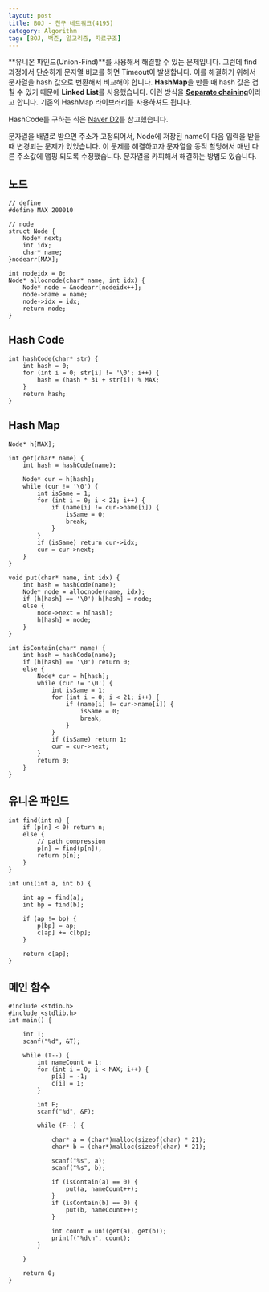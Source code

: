 ```yaml
---
layout: post
title: BOJ - 친구 네트워크(4195)
category: Algorithm
tag: [BOJ, 백준, 알고리즘, 자료구조]
---
```


**유니온 파인드(Union-Find)**를 사용해서 해결할 수 있는 문제입니다. 그런데 find 과정에서 단순하게 문자열 비교를 하면 Timeout이 발생합니다. 이를 해결하기 위해서 문자열을 hash 값으로 변환해서 비교해야 합니다. **HashMap**을 만들 때 hash 값은 겹칠 수 있기 때문에 **Linked List**를 사용했습니다. 이런 방식을 [**Separate chaining**](https://en.wikipedia.org/wiki/Hash_table#Separate_chaining)이라고 합니다. 기존의 HashMap 라이브러리를 사용하셔도 됩니다. 

HashCode를 구하는 식은 [Naver D2](https://d2.naver.com/helloworld/831311)를 참고했습니다. 

<div class="message">
문자열을 배열로 받으면 주소가 고정되어서, Node에 저장된 name이 다음 입력을 받을 때 변경되는 문제가 있었습니다. 이 문제를 해결하고자 문자열을 동적 할당해서 매번 다른 주소값에 맵핑 되도록 수정했습니다. 문자열을 카피해서 해결하는 방법도 있습니다.
</div>



## 노드
```
// define
#define MAX 200010

// node
struct Node {
	Node* next;
	int idx;
	char* name;
}nodearr[MAX];

int nodeidx = 0;
Node* allocnode(char* name, int idx) {
	Node* node = &nodearr[nodeidx++];
	node->name = name;
	node->idx = idx;
	return node;
}
```

## Hash Code 
```
int hashCode(char* str) {
	int hash = 0;
	for (int i = 0; str[i] != '\0'; i++) {
		hash = (hash * 31 + str[i]) % MAX;
	}
	return hash;
}
```

## Hash Map
```
Node* h[MAX];

int get(char* name) {
	int hash = hashCode(name);

	Node* cur = h[hash];
	while (cur != '\0') {
		int isSame = 1;
		for (int i = 0; i < 21; i++) {
			if (name[i] != cur->name[i]) {
				isSame = 0;
				break;
			}
		}
		if (isSame) return cur->idx;
		cur = cur->next;
	}
}

void put(char* name, int idx) {
	int hash = hashCode(name);
	Node* node = allocnode(name, idx);
	if (h[hash] == '\0') h[hash] = node;
	else {
		node->next = h[hash];
		h[hash] = node;
	}
}

int isContain(char* name) {
	int hash = hashCode(name);
	if (h[hash] == '\0') return 0;
	else {
		Node* cur = h[hash];
		while (cur != '\0') {
			int isSame = 1;
			for (int i = 0; i < 21; i++) {
				if (name[i] != cur->name[i]) {
					isSame = 0;
					break;
				}
			}
			if (isSame) return 1;
			cur = cur->next;
		}
		return 0;
	}
}
```

## 유니온 파인드
```
int find(int n) {
	if (p[n] < 0) return n;
	else {
		// path compression
		p[n] = find(p[n]);
		return p[n];
	}
}

int uni(int a, int b) {

	int ap = find(a);
	int bp = find(b);

	if (ap != bp) {
		p[bp] = ap;
		c[ap] += c[bp];
	}

	return c[ap];
}
```

## 메인 함수
```
#include <stdio.h>
#include <stdlib.h>
int main() {

	int T;
	scanf("%d", &T);

	while (T--) {
		int nameCount = 1;
		for (int i = 0; i < MAX; i++) {
			p[i] = -1;
			c[i] = 1;
		}

		int F;
		scanf("%d", &F);

		while (F--) {

			char* a = (char*)malloc(sizeof(char) * 21);
			char* b = (char*)malloc(sizeof(char) * 21);

			scanf("%s", a);
			scanf("%s", b);

			if (isContain(a) == 0) {
				put(a, nameCount++);
			}
			if (isContain(b) == 0) {
				put(b, nameCount++);
			}

			int count = uni(get(a), get(b));
			printf("%d\n", count);
		}

	}

	return 0;
}
```